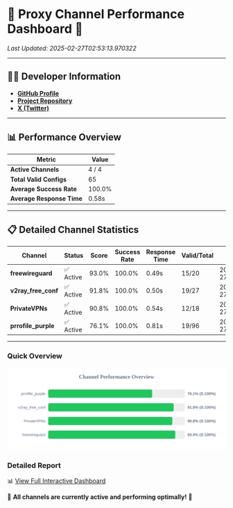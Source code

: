 # 🌟 Proxy Channel Performance Dashboard 🌟

_Last Updated: 2025-02-27T02:53:13.970322_

---

## 👩‍💻 Developer Information

- **[GitHub Profile](https://github.com/4n0nymou3)**  
- **[Project Repository](https://github.com/4n0nymou3/multi-proxy-config-fetcher)**  
- **[X (Twitter)](https://x.com/4n0nymou3)**  

---

## 📊 Performance Overview

| Metric                | Value       |
|-----------------------|-------------|
| **Active Channels**   | 4 / 4       |
| **Total Valid Configs** | 65          |
| **Average Success Rate** | 100.0%      |
| **Average Response Time** | 0.58s       |

---

## 📋 Detailed Channel Statistics

| Channel          | Status     | Score  | Success Rate | Response Time | Valid/Total | Last Success               |
|------------------|------------|--------|--------------|---------------|-------------|----------------------------|
| **freewireguard**  | ✅ Active  | 93.0%  | 100.0% | 0.49s         | 15/20       | 2025-02-27T02:53:13.968646 |
| **v2ray_free_conf**  | ✅ Active  | 91.8%  | 100.0% | 0.50s         | 19/27       | 2025-02-27T02:53:12.877816 |
| **PrivateVPNs**  | ✅ Active  | 90.8%  | 100.0% | 0.54s         | 12/18       | 2025-02-27T02:53:13.453084 |
| **prrofile_purple**  | ✅ Active  | 76.1%  | 100.0% | 0.81s         | 19/96       | 2025-02-27T02:53:12.329877 |

---

### Quick Overview
<div align="center">
  <a href="https://raw.githubusercontent.com/nullluser/NullRepo/refs/heads/main/assets/channel_stats_chart.svg">
    <img src="https://raw.githubusercontent.com/nullluser/NullRepo/refs/heads/main/assets/channel_stats_chart.svg" alt="Source Performance Statistics" width="800">
  </a>
</div>

### Detailed Report
📊 [View Full Interactive Dashboard](https://htmlpreview.github.io/?https://github.com/nullluser/NullRepo/blob/main/assets/performance_report.html)

🎉 **All channels are currently active and performing optimally!** 🎉
